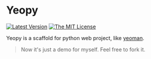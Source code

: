 # Yeopy #

[![Latest Version](http://img.shields.io/pypi/v/simiki.svg)]()
[![The MIT License](http://img.shields.io/badge/license-MIT-yellow.svg)](https://github.com/wlwang41/yeopy/blob/master/LICENSE)

Yeopy is a scaffold for python web project, like [yeoman](http://yeoman.io/).

> Now it's just a demo for myself. Feel free to fork it.
